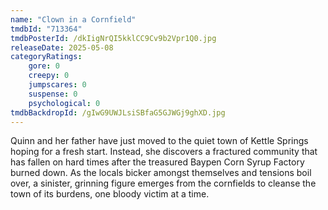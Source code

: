 ```yaml
---
name: "Clown in a Cornfield"
tmdbId: "713364"
tmdbPosterId: /dkIigNrQI5kklCC9Cv9b2Vpr1Q0.jpg
releaseDate: 2025-05-08
categoryRatings:
    gore: 0
    creepy: 0
    jumpscares: 0
    suspense: 0
    psychological: 0
tmdbBackdropId: /gIwG9UWJLsiSBfaG5GJWGj9ghXD.jpg
---
```

Quinn and her father have just moved to the quiet town of Kettle Springs hoping for a fresh start. Instead, she discovers a fractured community that has fallen on hard times after the treasured Baypen Corn Syrup Factory burned down. As the locals bicker amongst themselves and tensions boil over, a sinister, grinning figure emerges from the cornfields to cleanse the town of its burdens, one bloody victim at a time.
